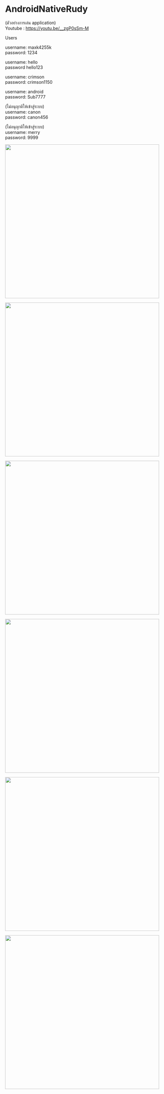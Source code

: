 # AndroidNativeRudy

(ตัวอย่างการเล่น application)<br />
Youtube : https://youtu.be/__zgP0sSm-M <br />

Users <br />

username: maxk4255k <br />
password: 1234 <br />

username: hello <br />
password hello123 <br />

username: crimson <br />
password: crimson1150<br />

username: android<br />
password: Sub7777<br />

(ไม่อนุญาติให้เข้าสู่ระบบ)<br />
username: canon<br />
password: canon456<br />

(ไม่อนุญาติให้เข้าสู่ระบบ)<br />
username: merry<br />
password: 9999<br />

<image src="https://user-images.githubusercontent.com/92943403/138327343-96042a63-735b-40f8-91b2-1a457b4f67d5.jpg" width="500"> <br />
  
<image src="https://user-images.githubusercontent.com/92943403/138328341-dd363392-05cc-4ffc-adc7-a67c2fe0224a.jpg" width="500"> <br />
    
<image src="https://user-images.githubusercontent.com/92943403/138328441-b93bbb77-d24c-4fa5-9656-2419a2ca4fdf.jpg" width="500"> <br />
      
 <image src="https://user-images.githubusercontent.com/92943403/138328492-a47d75d4-f160-4d01-9c36-f5b9bc6d4de9.jpg" width="500"> <br />
        
<image src="https://user-images.githubusercontent.com/92943403/138328536-5b4d4243-2176-4bff-8a58-817c72ed8e27.jpg" width="500"> <br />
  
<image src="https://user-images.githubusercontent.com/92943403/138328583-fa5f4f67-1450-482d-b58c-075682171a62.jpg" width="500"> <br />

